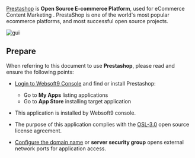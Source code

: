 [Prestashop](https://www.prestashop.com/en) is **Open Source  E-commerce Platform**, used for eCommerce Content Marketing . PrestaShop is one of the world's most popular ecommerce platforms, and most successful open source projects.


![gui](https://libs.websoft9.com/Websoft9/DocsPicture/zh/prestashop/pretashopui-websoft9.png)


## Prepare

When referring to this document to use **Prestashop**, please read and ensure the following points:

- [Login to Websoft9 Console](./login-console) and find or install Prestashop:
  - Go to **My Apps** listing applications 
  - Go to **App Store** installing target application

- This application is installed by Websoft9 console.


- The purpose of this application complies with the [OSL-3.0](https://opensource.org/licenses/OSL-3.0) open source license agreement.


- [Configure the domain name](./domain-set) or **server security group** opens external network ports for application access.